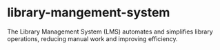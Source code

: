# library-mangement-system
The Library Management System (LMS) automates and simplifies library operations, reducing manual work and improving efficiency.
